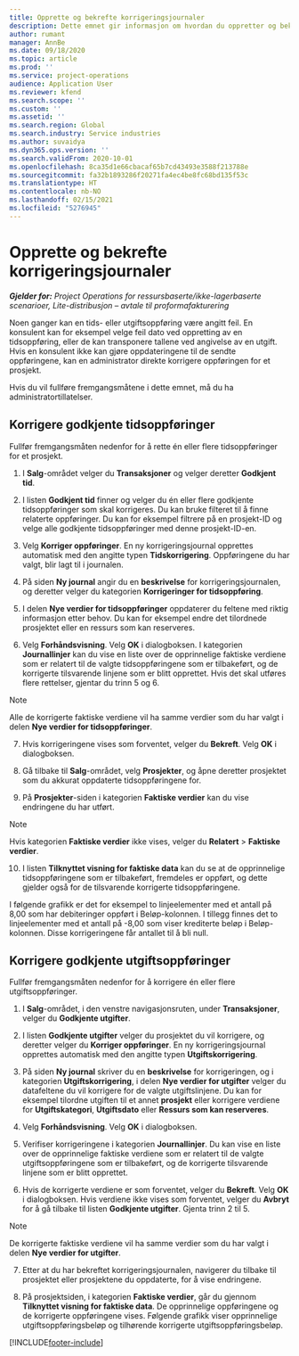 ```yaml
---
title: Opprette og bekrefte korrigeringsjournaler
description: Dette emnet gir informasjon om hvordan du oppretter og bekrefter en korrigeringsjournal.
author: rumant
manager: AnnBe
ms.date: 09/18/2020
ms.topic: article
ms.prod: ''
ms.service: project-operations
audience: Application User
ms.reviewer: kfend
ms.search.scope: ''
ms.custom: ''
ms.assetid: ''
ms.search.region: Global
ms.search.industry: Service industries
ms.author: suvaidya
ms.dyn365.ops.version: ''
ms.search.validFrom: 2020-10-01
ms.openlocfilehash: 8ca35d1e66cbacaf65b7cd43493e3588f213788e
ms.sourcegitcommit: fa32b1893286f20271fa4ec4be8fc68bd135f53c
ms.translationtype: HT
ms.contentlocale: nb-NO
ms.lasthandoff: 02/15/2021
ms.locfileid: "5276945"
---
```

# <a name="create-and-confirm-correction-journals"></a>Opprette og bekrefte korrigeringsjournaler

_**Gjelder for:** Project Operations for ressursbaserte/ikke-lagerbaserte scenarioer, Lite-distribusjon – avtale til proformafakturering_

Noen ganger kan en tids- eller utgiftsoppføring være angitt feil. En konsulent kan for eksempel velge feil dato ved oppretting av en tidsoppføring, eller de kan transponere tallene ved angivelse av en utgift. Hvis en konsulent ikke kan gjøre oppdateringene til de sendte oppføringene, kan en administrator direkte korrigere oppføringen for et prosjekt.

Hvis du vil fullføre fremgangsmåtene i dette emnet, må du ha administratortillatelser.

## <a name="correct-approved-time-entries"></a>Korrigere godkjente tidsoppføringer     

Fullfør fremgangsmåten nedenfor for å rette én eller flere tidsoppføringer for et prosjekt.

1. I **Salg**-området velger du **Transaksjoner** og velger deretter **Godkjent tid**. 

2. I listen **Godkjent tid** finner og velger du én eller flere godkjente tidsoppføringer som skal korrigeres. Du kan bruke filteret til å finne relaterte oppføringer. Du kan for eksempel filtrere på en prosjekt-ID og velge alle godkjente tidsoppføringer med denne prosjekt-ID-en.

3. Velg **Korriger oppføringer**. En ny korrigeringsjournal opprettes automatisk med den angitte typen **Tidskorrigering**. Oppføringene du har valgt, blir lagt til i journalen. 

4. På siden **Ny journal** angir du en **beskrivelse** for korrigeringsjournalen, og deretter velger du kategorien **Korrigeringer for tidsoppføring**.  

5. I delen **Nye verdier for tidsoppføringer** oppdaterer du feltene med riktig informasjon etter behov. Du kan for eksempel endre det tilordnede prosjektet eller en ressurs som kan reserveres.

6. Velg **Forhåndsvisning**. Velg **OK** i dialogboksen. I kategorien **Journallinjer** kan du vise en liste over de opprinnelige faktiske verdiene som er relatert til de valgte tidsoppføringene som er tilbakeført, og de korrigerte tilsvarende linjene som er blitt opprettet. Hvis det skal utføres flere rettelser, gjentar du trinn 5 og 6. 

> [!NOTE]
> Alle de korrigerte faktiske verdiene vil ha samme verdier som du har valgt i delen **Nye verdier for tidsoppføringer**.

7. Hvis korrigeringene vises som forventet, velger du **Bekreft**. Velg **OK** i dialogboksen.

8. Gå tilbake til **Salg**-området, velg **Prosjekter**, og åpne deretter prosjektet som du akkurat oppdaterte tidsoppføringene for. 

9. På **Prosjekter**-siden i kategorien **Faktiske verdier** kan du vise endringene du har utført. 

> [!NOTE]
> Hvis kategorien **Faktiske verdier** ikke vises, velger du **Relatert** > **Faktiske verdier**.  

10. I listen **Tilknyttet visning for faktiske data** kan du se at de opprinnelige tidsoppføringene som er tilbakeført, fremdeles er oppført, og dette gjelder også for de tilsvarende korrigerte tidsoppføringene. 

I følgende grafikk er det for eksempel to linjeelementer med et antall på 8,00 som har debiteringer oppført i Beløp-kolonnen. I tillegg finnes det to linjeelementer med et antall på -8,00 som viser krediterte beløp i Beløp-kolonnen. Disse korrigeringene får antallet til å bli null.

 
## <a name="correct-approved-expense-entries"></a>Korrigere godkjente utgiftsoppføringer

Fullfør fremgangsmåten nedenfor for å korrigere én eller flere utgiftsoppføringer. 

1. I **Salg**-området, i den venstre navigasjonsruten, under **Transaksjoner**, velger du **Godkjente utgifter**.

2. I listen **Godkjente utgifter** velger du prosjektet du vil korrigere, og deretter velger du **Korriger oppføringer**. En ny korrigeringsjournal opprettes automatisk med den angitte typen **Utgiftskorrigering**. 

3. På siden **Ny journal** skriver du en **beskrivelse** for korrigeringen, og i kategorien **Utgiftskorrigering**, i delen **Nye verdier for utgifter** velger du datafeltene du vil korrigere for de valgte utgiftslinjene. Du kan for eksempel tilordne utgiften til et annet **prosjekt** eller korrigere verdiene for **Utgiftskategori**, **Utgiftsdato** eller **Ressurs som kan reserveres**.

4. Velg **Forhåndsvisning**. Velg **OK** i dialogboksen. 

5. Verifiser korrigeringene i kategorien **Journallinjer**. Du kan vise en liste over de opprinnelige faktiske verdiene som er relatert til de valgte utgiftsoppføringene som er tilbakeført, og de korrigerte tilsvarende linjene som er blitt opprettet.

6. Hvis de korrigerte verdiene er som forventet, velger du **Bekreft**. Velg **OK** i dialogboksen. Hvis verdiene ikke vises som forventet, velger du **Avbryt** for å gå tilbake til listen **Godkjente utgifter**. Gjenta trinn 2 til 5. 

> [!NOTE]
> De korrigerte faktiske verdiene vil ha samme verdier som du har valgt i delen **Nye verdier for utgifter**.

7. Etter at du har bekreftet korrigeringsjournalen, navigerer du tilbake til prosjektet eller prosjektene du oppdaterte, for å vise endringene.  

8. På prosjektsiden, i kategorien **Faktiske verdier**, går du gjennom **Tilknyttet visning for faktiske data**. De opprinnelige oppføringene og de korrigerte oppføringene vises. Følgende grafikk viser opprinnelige utgiftsoppføringsbeløp og tilhørende korrigerte utgiftsoppføringsbeløp. 




[!INCLUDE[footer-include](../includes/footer-banner.md)]
